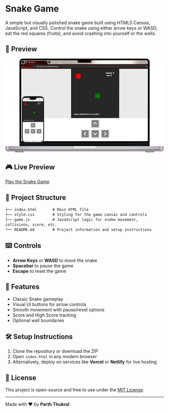 # Snake Game

A simple but visually polished snake game built using HTML5 Canvas, JavaScript, and CSS. Control the snake using either arrow keys or WASD, eat the red squares (fruits), and avoid crashing into yourself or the walls.


## 📸 Preview

<a href="https://snake-game-parth-thukral.vercel.app"><img src="image.png" alt="preview"></a>

## 🎮 Live Preview

[Play the Snake Game](https://snake-game-parth-thukral.vercel.app)

## 📁 Project Structure

```
├── index.html       # Main HTML file
├── style.css        # Styling for the game canvas and controls
├── game.js          # JavaScript logic for snake movement, collisions, score, etc.
└── README.md        # Project information and setup instructions
```

## ⌨️ Controls

* **Arrow Keys** or **WASD** to move the snake
* **Spacebar** to pause the game
* **Escape** to reset the game

## 🧠 Features

* Classic Snake gameplay
* Visual UI buttons for arrow controls
* Smooth movement with pause/reset options
* Score and High Score tracking
* Optional wall boundaries

## 🛠️ Setup Instructions

1. Clone the repository or download the ZIP
2. Open `index.html` in any modern browser
3. Alternatively, deploy on services like **Vercel** or **Netlify** for live hosting

## 📜 License

This project is open-source and free to use under the [MIT License]([https://opensource.org/licenses/MIT](https://github.com/Developer-Parth/Snake-Game/blob/main/LICENSE)).

---

Made with ❤️ by **Parth Thukral**
